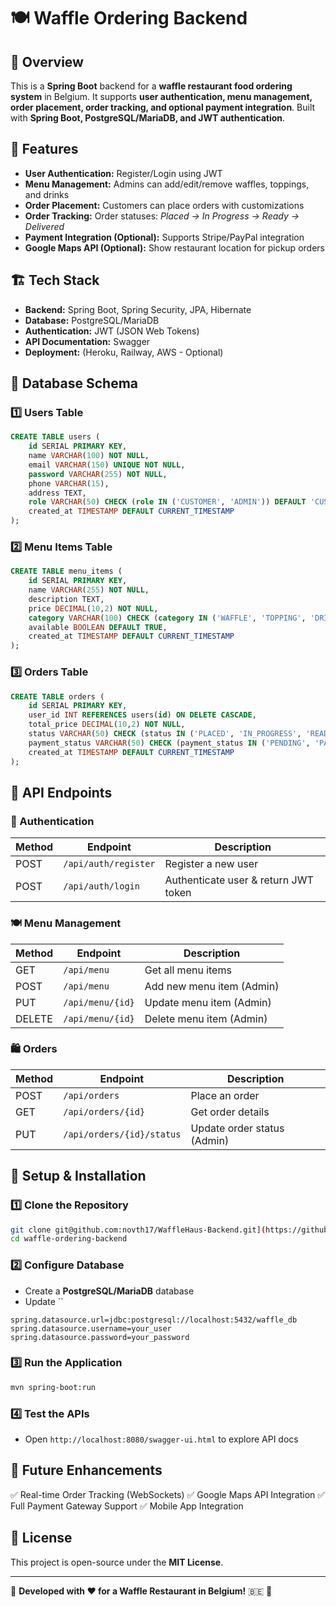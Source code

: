 # 🍽️ Waffle Ordering Backend

## 📌 Overview

This is a **Spring Boot** backend for a **waffle restaurant food ordering system** in Belgium. It supports **user authentication, menu management, order placement, order tracking, and optional payment integration**. Built with **Spring Boot, PostgreSQL/MariaDB, and JWT authentication**.

## 🚀 Features

- **User Authentication:** Register/Login using JWT
- **Menu Management:** Admins can add/edit/remove waffles, toppings, and drinks
- **Order Placement:** Customers can place orders with customizations
- **Order Tracking:** Order statuses: *Placed → In Progress → Ready → Delivered*
- **Payment Integration (Optional):** Supports Stripe/PayPal integration
- **Google Maps API (Optional):** Show restaurant location for pickup orders

## 🏗️ Tech Stack

- **Backend:** Spring Boot, Spring Security, JPA, Hibernate
- **Database:** PostgreSQL/MariaDB
- **Authentication:** JWT (JSON Web Tokens)
- **API Documentation:** Swagger
- **Deployment:** (Heroku, Railway, AWS - Optional)

## 📜 Database Schema

### 1️⃣ Users Table

```sql
CREATE TABLE users (
    id SERIAL PRIMARY KEY,
    name VARCHAR(100) NOT NULL,
    email VARCHAR(150) UNIQUE NOT NULL,
    password VARCHAR(255) NOT NULL,
    phone VARCHAR(15),
    address TEXT,
    role VARCHAR(50) CHECK (role IN ('CUSTOMER', 'ADMIN')) DEFAULT 'CUSTOMER',
    created_at TIMESTAMP DEFAULT CURRENT_TIMESTAMP
);
```

### 2️⃣ Menu Items Table

```sql
CREATE TABLE menu_items (
    id SERIAL PRIMARY KEY,
    name VARCHAR(255) NOT NULL,
    description TEXT,
    price DECIMAL(10,2) NOT NULL,
    category VARCHAR(100) CHECK (category IN ('WAFFLE', 'TOPPING', 'DRINK')),
    available BOOLEAN DEFAULT TRUE,
    created_at TIMESTAMP DEFAULT CURRENT_TIMESTAMP
);
```

### 3️⃣ Orders Table

```sql
CREATE TABLE orders (
    id SERIAL PRIMARY KEY,
    user_id INT REFERENCES users(id) ON DELETE CASCADE,
    total_price DECIMAL(10,2) NOT NULL,
    status VARCHAR(50) CHECK (status IN ('PLACED', 'IN_PROGRESS', 'READY', 'DELIVERED', 'CANCELLED')) DEFAULT 'PLACED',
    payment_status VARCHAR(50) CHECK (payment_status IN ('PENDING', 'PAID', 'FAILED')) DEFAULT 'PENDING',
    created_at TIMESTAMP DEFAULT CURRENT_TIMESTAMP
);
```

## 📡 API Endpoints

### 🔑 Authentication

| Method | Endpoint             | Description                          |
| ------ | -------------------- | ------------------------------------ |
| POST   | `/api/auth/register` | Register a new user                  |
| POST   | `/api/auth/login`    | Authenticate user & return JWT token |

### 🍽️ Menu Management

| Method | Endpoint         | Description               |
| ------ | ---------------- | ------------------------- |
| GET    | `/api/menu`      | Get all menu items        |
| POST   | `/api/menu`      | Add new menu item (Admin) |
| PUT    | `/api/menu/{id}` | Update menu item (Admin)  |
| DELETE | `/api/menu/{id}` | Delete menu item (Admin)  |

### 🛍️ Orders

| Method | Endpoint                  | Description                 |
| ------ | ------------------------- | --------------------------- |
| POST   | `/api/orders`             | Place an order              |
| GET    | `/api/orders/{id}`        | Get order details           |
| PUT    | `/api/orders/{id}/status` | Update order status (Admin) |

## 🚀 Setup & Installation

### 1️⃣ Clone the Repository

```sh
git clone git@github.com:novth17/WaffleHaus-Backend.git](https://github.com/novth17/WaffleHaus-Backend.git)
cd waffle-ordering-backend
```

### 2️⃣ Configure Database

- Create a **PostgreSQL/MariaDB** database
- Update ``

```properties
spring.datasource.url=jdbc:postgresql://localhost:5432/waffle_db
spring.datasource.username=your_user
spring.datasource.password=your_password
```

### 3️⃣ Run the Application

```sh
mvn spring-boot:run
```

### 4️⃣ Test the APIs

- Open `http://localhost:8080/swagger-ui.html` to explore API docs

## 📌 Future Enhancements

✅ Real-time Order Tracking (WebSockets) ✅ Google Maps API Integration ✅ Full Payment Gateway Support ✅ Mobile App Integration

## 📝 License

This project is open-source under the **MIT License**.

---

🚀 **Developed with ❤️ for a Waffle Restaurant in Belgium!** 🇧🇪 🧇

